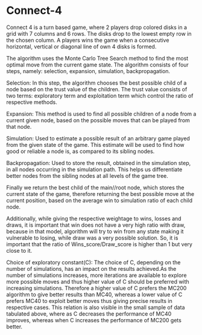 # Connect-4
Connect 4 is a turn based game, where 2 players drop colored disks in a grid with 7 columns and 6 rows. The disks drop to the lowest empty row in the chosen column. A players wins the game when a consecutive horizontal, vertical or diagonal line of own 4 disks is formed.

The algorithm uses the Monte Carlo Tree Search method to find the most optimal move from the current game state. The algorithm consists of four steps, namely: selection, expansion, simulation, backpropagation.

Selection: In this step, the algorithm chooses the best possible child of a node based on the trust value of the children. The trust value consists of two terms: exploratory term and exploitation term which control the ratio of respective methods.

Expansion: This method is used to find all possible children of a node from a current given node, based on the possible moves that can be played from that node.

Simulation: Used to estimate a possible result of an arbitrary game played from the given state of the game. This estimate will be used to find how good or reliable a node is, as compared to its sibling nodes.

Backpropagation: Used to store the result, obtained in the simulation step, in all nodes occurring in the simulation path. This helps us differentiate better nodes from the sibling nodes at all levels of the game tree.

Finally we return the best child of the main//root node, which stores the current state of the game, therefore returning the best possible move at the current position, based on the average win to simulation ratio of each child node.

Additionally, while giving the respective weightage to wins, losses and draws, it is important that win does not have a very high ratio with draw, because in that model, algorithm will try to win from any state making it vulnerable to losing, while draw was a very possible solution. So, it is important that the ratio of Wins_score/Draw_score is higher than 1 but very close to it.

Choice of exploratory constant(C): The choice of C, depending on the number of simulations, has an impact on the results achieved.As the number of simulations increases, more iterations are available to explore more possible moves and thus higher value of C should be preferred with increasing simulations. Therefore a higher value of C prefers the MC200 algorithm to give better results than MC40, whereas a lower value of C prefers MC40 to exploit better moves thus giving precise results in respective cases. This relation is also visible in the small sample of data tabulated above, where as C decreases the performance of MC40 improves, whereas when C increases the performance of MC200 gets better.
